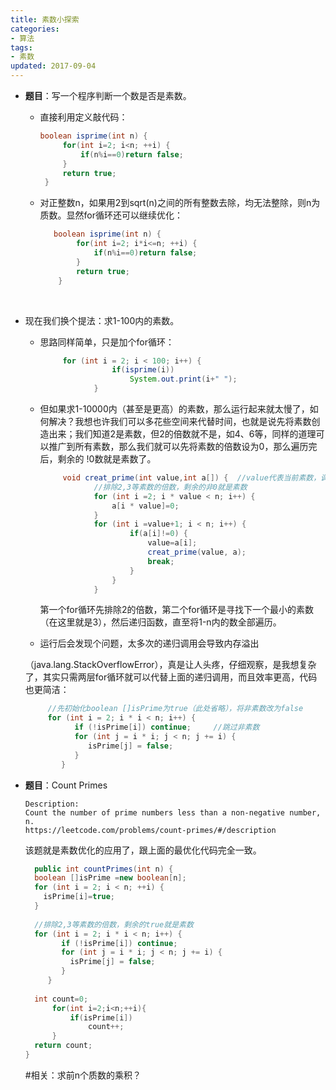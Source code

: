 ```yaml
---
title: 素数小探索
categories:
- 算法
tags:
- 素数
updated: 2017-09-04 
---
```


- **题目**：写一个程序判断一个数是否是素数。

  - 直接利用定义敲代码：

       ```Java
       boolean isprime(int n) {
       		for(int i=2; i<n; ++i) {
       			if(n%i==0)return false;
       		}
       		return true;
       	}
       ```

  - 对正整数n，如果用2到sqrt(n)之间的所有整数去除，均无法整除，则n为质数。显然for循环还可以继续优化：

    ```Java
       boolean isprime(int n) {
       		for(int i=2; i*i<=n; ++i) {
       			if(n%i==0)return false;
       		}
       		return true;
       	}
    ```
    ​

- 现在我们换个提法：求1-100内的素数。

  - 思路同样简单，只是加个for循环：

    ```Java
         for (int i = 2; i < 100; i++) {
         			if(isprime(i))
         				System.out.print(i+" ");
         		}
    ```

  - 但如果求1-10000内（甚至是更高）的素数，那么运行起来就太慢了，如何解决？我想也许我们可以多花些空间来代替时间，也就是说先将素数创造出来；我们知道2是素数，但2的倍数就不是，如4、6等，同样的道理可以推广到所有素数，那么我们就可以先将素数的倍数设为0，那么遍历完后，剩余的 !0数就是素数了。

    ```Java
         void creat_prime(int value,int a[]) {	//value代表当前素数，调用时初始为2
         		//排除2,3等素数的倍数，剩余的非0就是素数
         		for (int i =2; i * value < n; i++) {
         			a[i * value]=0;
         		}
         		for (int i =value+1; i < n; i++) {
         				if(a[i]!=0) {
         					value=a[i];
         					creat_prime(value, a);
         					break;
         				}
         			}
         		}     		
    ```
    第一个for循环先排除2的倍数，第二个for循环是寻找下一个最小的素数（在这里就是3），然后递归函数，直至将1-n内的数全部遍历。

  - 运行后会发现个问题，太多次的递归调用会导致内存溢出

  （java.lang.StackOverflowError），真是让人头疼，仔细观察，是我想复杂了，其实只需两层for循环就可以代替上面的递归调用，而且效率更高，代码也更简洁：

  ```Java
       //先初始化boolean []isPrime为true（此处省略），将非素数改为false
       for (int i = 2; i * i < n; i++) {
             if (!isPrime[i]) continue;		//跳过非素数
             for (int j = i * i; j < n; j += i) {
                isPrime[j] = false;
             }
          }
  ```

- **题目**：Count Primes

  ```
  Description:
  Count the number of prime numbers less than a non-negative number, n.
  https://leetcode.com/problems/count-primes/#/description
  ```
  该题就是素数优化的应用了，跟上面的最优化代码完全一致。
  ```Java
    public int countPrimes(int n) {
    boolean []isPrime =new boolean[n];
    for (int i = 2; i < n; ++i) {
      isPrime[i]=true;
    }
    
    //排除2,3等素数的倍数，剩余的true就是素数
    for (int i = 2; i * i < n; i++) {
          if (!isPrime[i]) continue;
          for (int j = i * i; j < n; j += i) {
            isPrime[j] = false;
          }
       }
    
    int count=0;
        for(int i=2;i<n;++i){
            if(isPrime[i]) 
                count++;
        }
    return count;
  }
  ```

  #相关：求前n个质数的乘积？